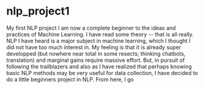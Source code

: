 # nlp_project1
My first NLP project 
I am now a complete beginner to the ideas and practices of Machine Learning. I have read some theory -- that is all really. NLP I have heard is a major subject in machine learning, which I thought I did not have too much interest in. My feeling is that it is already super developped (but nowhere near total in some resects; thinking chatbots, translation) and marginal gains require massive effort. 
But, in pursuit of following the trailblazers and also as I have realized that perhaps knowing basic NLP methods may be very useful for data collection, I have decided to do a little beginners project in NLP. 
From here, I go
